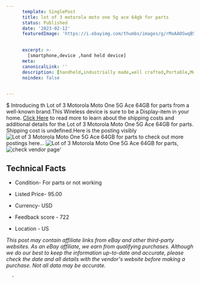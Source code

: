 ```yaml
---
      template: SinglePost
      title: lot of 3 motorola moto one 5g ace 64gb for parts
      status: Published
      date: '2023-02-12'
      featuredImage: 'https://i.ebayimg.com/thumbs/images/g/rMoAAOSwqB5jllg~/s-l225.jpg'
       

      excerpt: >-
        [smartphone,device ,hand held device]
      meta:
      canonicalLink: ''
      description: [handheld,industrially made,well crafted,Portable,Mobile,Compact,Convenient,Lightweight,Maneuverable,Man-portable,Miniature,Carriable,Hand-held,Light,Holdable,Transportable,Mobile device,Pocket-sized,On-the-go,Wireless,Cordless,Compact size,Convenient size, smartphone,device ,hand held device]
      noindex: false
      

---
```

$
      Introducing th Lot of 3 Motorola Moto One 5G Ace 64GB  for parts from a well-known brand.This Wireless device  is sure to be a Display-item in your home. [Click Here](https://www.ebay.com/itm/275675469274?hash=item402f89d5da%3Ag%3ArMoAAOSwqB5jllg%7E&mkevt=1&mkcid=1&mkrid=711-53200-19255-0&campid=%253CePNCampaignId%253E&customid=%253CreferenceId%253E&toolid=10049) to read more to learn about the shipping costs and additional details for the Lot of 3 Motorola Moto One 5G Ace 64GB  for parts. Shipping cost is undefined.Here is the posting visibly ![Lot of 3 Motorola Moto One 5G Ace 64GB  for parts](https://i.ebayimg.com/thumbs/images/g/rMoAAOSwqB5jllg~/s-l225.jpg) to check out more postings here... ![Lot of 3 Motorola Moto One 5G Ace 64GB  for parts](https://i.ebayimg.com/images/g/rMoAAOSwqB5jllg~/s-l1600.jpg), ![check vendor page](https://origin-galleryplus.ebayimg.com/ws/web/275675469274_2_0_1/225x225.jpg,https://origin-galleryplus.ebayimg.com/ws/web/275675469274_3_0_1/225x225.jpg,https://origin-galleryplus.ebayimg.com/ws/web/275675469274_4_0_1/225x225.jpg,https://origin-galleryplus.ebayimg.com/ws/web/275675469274_5_0_1/225x225.jpg,https://origin-galleryplus.ebayimg.com/ws/web/275675469274_6_0_1/225x225.jpg,https://origin-galleryplus.ebayimg.com/ws/web/275675469274_7_0_1/225x225.jpg,https://origin-galleryplus.ebayimg.com/ws/web/275675469274_8_0_1/225x225.jpg,https://origin-galleryplus.ebayimg.com/ws/web/275675469274_9_0_1/225x225.jpg,https://origin-galleryplus.ebayimg.com/ws/web/275675469274_10_0_1/225x225.jpg,https://origin-galleryplus.ebayimg.com/ws/web/275675469274_11_0_1/225x225.jpg,https://origin-galleryplus.ebayimg.com/ws/web/275675469274_12_0_1/225x225.jpg,https://origin-galleryplus.ebayimg.com/ws/web/275675469274_13_0_1/225x225.jpg,https://origin-galleryplus.ebayimg.com/ws/web/275675469274_14_0_1/225x225.jpg,https://origin-galleryplus.ebayimg.com/ws/web/275675469274_15_0_1/225x225.jpg,https://origin-galleryplus.ebayimg.com/ws/web/275675469274_16_0_1/225x225.jpg,https://origin-galleryplus.ebayimg.com/ws/web/275675469274_17_0_1/225x225.jpg)'

      

 ## Technical Facts 



     
      

 - Condition- For parts or not working 


      

 - Listed Price- 95.00 


      

 - Currency- USD 


      

 - Feedback score - 722 


      

 - Location - US 


      
      

 *_This post may contain affiliate links from eBay and other third-party websites. As an eBay affiliate, we earn from qualifying purchases. Although we do our best to keep the information up-to-date and accurate, please check the date and all details with the vendor's website before making a purchase. Not all data may be accurate._*




      -
